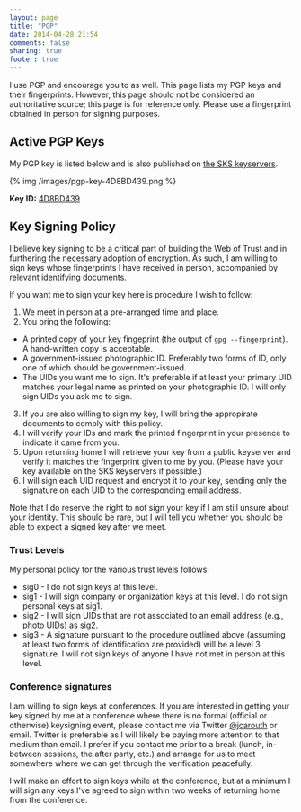 ```yaml
---
layout: page
title: "PGP"
date: 2014-04-28 21:54
comments: false
sharing: true
footer: true
---
```

I use PGP and encourage you to as well. This page lists my PGP keys and their fingerprints. However, this page should not be considered an authoritative source; this page is for reference only. Please use a fingerprint obtained in person for signing purposes.

## Active PGP Keys

My PGP key is listed below and is also published on [the SKS keyservers](http://hkps.pool.sks-keyservers.net/pks/lookup?op=vindex&search=0xE5DAD6A04D8BD439).

{% img /images/pgp-key-4D8BD439.png %}

**Key ID:** [4D8BD439](/.well-known/4D8BD439.txt)

## Key Signing Policy

I believe key signing to be a critical part of building the Web of Trust and in furthering the necessary adoption of encryption. As such, I am willing to sign keys whose fingerprints I have received in person, accompanied by relevant identifying documents.

If you want me to sign your key here is procedure I wish to follow:

1. We meet in person at a pre-arranged time and place.
2. You bring the following:
  * A printed copy of your key fingeprint (the output of `gpg --fingerprint`). A hand-written copy is acceptable.
  * A government-issued photographic ID. Preferably two forms of ID, only one of which should be government-issued.
  * The UIDs you want me to sign. It's preferable if at least your primary UID matches your legal name as printed on your photographic ID. I will only sign UIDs you ask me to sign.
3. If you are also willing to sign my key, I will bring the appropirate documents to comply with this policy.
4. I will verify your IDs and mark the printed fingerprint in your presence to indicate it came from you.
5. Upon returning home I will retrieve your key from a public keyserver and verify it matches the fingerprint given to me by you. (Please have your key available on the SKS keyservers if possible.)
6. I will sign each UID request and encrypt it to your key, sending only the signature on each UID to the corresponding email address.

Note that I do reserve the right to not sign your key if I am still unsure about your identity. This should be rare, but I will tell you whether you should be able to expect a signed key after we meet.

### Trust Levels

My personal policy for the various trust levels follows:

- sig0 - I do not sign keys at this level.
- sig1 - I will sign company or organization keys at this level. I do not sign personal keys at sig1.
- sig2 - I will sign UIDs that are not associated to an email address (e.g., photo UIDs) as sig2.
- sig3 - A signature pursuant to the procedure outlined above (assuming at least two forms of identification are provided) will be a level 3 signature. I will not sign keys of anyone I have not met in person at this level.

### Conference signatures

I am willing to sign keys at conferences. If you are interested in getting your key signed by me at a conference where there is no formal (official or otherwise) keysigning event, please contact me via Twitter [@jcarouth](https://twitter.com/jcarouth) or email. Twitter is preferable as I will likely be paying more attention to that medium than email. I prefer if you contact me prior to a break (lunch, in-between sessions, the after party, etc.) and arrange for us to meet somewhere where we can get through the verification peacefully.

I will make an effort to sign keys while at the conference, but at a minimum I will sign any keys I've agreed to sign within two weeks of returning home from the conference.
